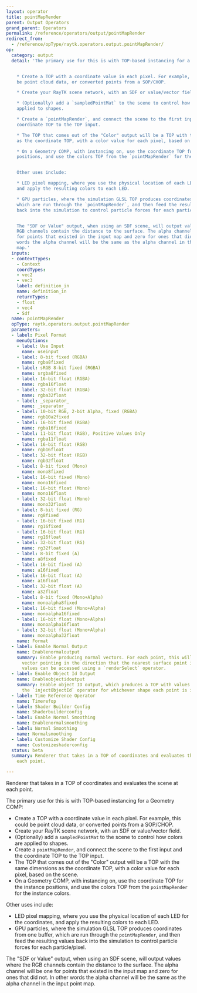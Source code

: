 ```yaml
---
layout: operator
title: pointMapRender
parent: Output Operators
grand_parent: Operators
permalink: /reference/operators/output/pointMapRender
redirect_from:
  - /reference/opType/raytk.operators.output.pointMapRender/
op:
  category: output
  detail: 'The primary use for this is with TOP-based instancing for a Geometry COMP:


    * Create a TOP with a coordinate value in each pixel. For example, this could
    be point cloud data, or converted points from a SOP/CHOP.

    * Create your RayTK scene network, with an SDF or value/vector field.

    * (Optionally) add a `sampledPointMat` to the scene to control how colors are
    applied to shapes.

    * Create a `pointMapRender`, and connect the scene to the first input and the
    coordinate TOP to the TOP input.

    * The TOP that comes out of the "Color" output will be a TOP with the same dimensions
    as the coordinate TOP, with a color value for each pixel, based on the scene.

    * On a Geometry COMP, with instancing on, use the coordinate TOP for the instance
    positions, and use the colors TOP from the `pointMapRender` for the instance colors.


    Other uses include:

    * LED pixel mapping, where you use the physical location of each LED for the coordinates,
    and apply the resulting colors to each LED.

    * GPU particles, where the simulation GLSL TOP produces coordinates from one buffer,
    which are run through the `pointMapRender`, and then feed the resulting values
    back into the simulation to control particle forces for each particle/pixel.


    The "SDF or Value" output, when using an SDF scene, will output values where the
    RGB channels contain the distance to the surface. The alpha channel will be one
    for points that existed in the input map and zero for ones that did not. In other
    words the alpha channel will be the same as the alpha channel in the input point
    map.'
  inputs:
  - contextTypes:
    - Context
    coordTypes:
    - vec2
    - vec3
    label: definition_in
    name: definition_in
    returnTypes:
    - float
    - vec4
    - Sdf
  name: pointMapRender
  opType: raytk.operators.output.pointMapRender
  parameters:
  - label: Pixel Format
    menuOptions:
    - label: Use Input
      name: useinput
    - label: 8-bit fixed (RGBA)
      name: rgba8fixed
    - label: sRGB 8-bit fixed (RGBA)
      name: srgba8fixed
    - label: 16-bit float (RGBA)
      name: rgba16float
    - label: 32-bit float (RGBA)
      name: rgba32float
    - label: _separator_
      name: _separator_
    - label: 10-bit RGB, 2-bit Alpha, fixed (RGBA)
      name: rgb10a2fixed
    - label: 16-bit fixed (RGBA)
      name: rgba16fixed
    - label: 11-bit float (RGB), Positive Values Only
      name: rgba11float
    - label: 16-bit float (RGB)
      name: rgb16float
    - label: 32-bit float (RGB)
      name: rgb32float
    - label: 8-bit fixed (Mono)
      name: mono8fixed
    - label: 16-bit fixed (Mono)
      name: mono16fixed
    - label: 16-bit float (Mono)
      name: mono16float
    - label: 32-bit float (Mono)
      name: mono32float
    - label: 8-bit fixed (RG)
      name: rg8fixed
    - label: 16-bit fixed (RG)
      name: rg16fixed
    - label: 16-bit float (RG)
      name: rg16float
    - label: 32-bit float (RG)
      name: rg32float
    - label: 8-bit fixed (A)
      name: a8fixed
    - label: 16-bit fixed (A)
      name: a16fixed
    - label: 16-bit float (A)
      name: a16float
    - label: 32-bit float (A)
      name: a32float
    - label: 8-bit fixed (Mono+Alpha)
      name: monoalpha8fixed
    - label: 16-bit fixed (Mono+Alpha)
      name: monoalpha16fixed
    - label: 16-bit float (Mono+Alpha)
      name: monoalpha16float
    - label: 32-bit float (Mono+Alpha)
      name: monoalpha32float
    name: Format
  - label: Enable Normal Output
    name: Enablenormaloutput
    summary: Enable producing normal vectors. For each point, this will produce a
      vector pointing in the direction that the nearest surface point is facing. These
      values can be accessed using a `renderSelect` operator.
  - label: Enable Object Id Output
    name: Enableobjectidoutput
    summary: Enable object ID output, which produces a TOP with values assigned with
      the `injectObjectId` operator for whichever shape each point is inside.
  - label: Time Reference Operator
    name: Timerefop
  - label: Shader Builder Config
    name: Shaderbuilderconfig
  - label: Enable Normal Smoothing
    name: Enablenormalsmoothing
  - label: Normal Smoothing
    name: Normalsmoothing
  - label: Customize Shader Config
    name: Customizeshaderconfig
  status: beta
  summary: Renderer that takes in a TOP of coordinates and evaluates the scene at
    each point.

---
```



Renderer that takes in a TOP of coordinates and evaluates the scene at each point.

The primary use for this is with TOP-based instancing for a Geometry COMP:

* Create a TOP with a coordinate value in each pixel. For example, this could be point cloud data, or converted points from a SOP/CHOP.
* Create your RayTK scene network, with an SDF or value/vector field.
* (Optionally) add a `sampledPointMat` to the scene to control how colors are applied to shapes.
* Create a `pointMapRender`, and connect the scene to the first input and the coordinate TOP to the TOP input.
* The TOP that comes out of the "Color" output will be a TOP with the same dimensions as the coordinate TOP, with a color value for each pixel, based on the scene.
* On a Geometry COMP, with instancing on, use the coordinate TOP for the instance positions, and use the colors TOP from the `pointMapRender` for the instance colors.

Other uses include:
* LED pixel mapping, where you use the physical location of each LED for the coordinates, and apply the resulting colors to each LED.
* GPU particles, where the simulation GLSL TOP produces coordinates from one buffer, which are run through the `pointMapRender`, and then feed the resulting values back into the simulation to control particle forces for each particle/pixel.

The "SDF or Value" output, when using an SDF scene, will output values where the RGB channels contain the distance to the surface. The alpha channel will be one for points that existed in the input map and zero for ones that did not. In other words the alpha channel will be the same as the alpha channel in the input point map.